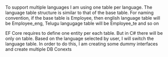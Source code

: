 To support multiple languages I am using one table per language. The language table structure is similar to that of the base table. For naming convention, if the base table is Employee, then english language table will be Employee_eng, Telugu langugage table will be Employee_te and so on

EF Core requires to define one entity per each table. But in C# there will be only on table. Based on the language selected by user, I will switch the language table. In order to do this, I am creating some dummy interfaces and create multiple DB Conexts
